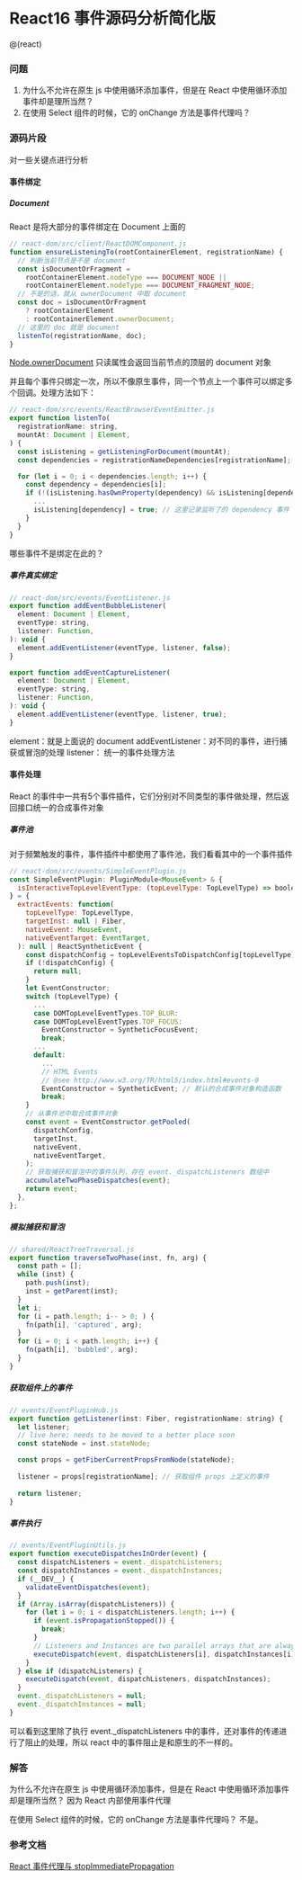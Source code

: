 # React16 事件源码分析简化版

@(react)

### 问题
1. 为什么不允许在原生 js 中使用循环添加事件，但是在 React 中使用循环添加事件却是理所当然？
2. 在使用 Select 组件的时候，它的 onChange 方法是事件代理吗？


### 源码片段
对一些关键点进行分析

#### 事件绑定

##### Document
React 是将大部分的事件绑定在 Document 上面的
```javascript
// react-dom/src/client/ReactDOMComponent.js
function ensureListeningTo(rootContainerElement, registrationName) {
  // 判断当前节点是不是 document
  const isDocumentOrFragment =
    rootContainerElement.nodeType === DOCUMENT_NODE ||
    rootContainerElement.nodeType === DOCUMENT_FRAGMENT_NODE;
  // 不是的话，就从 ownerDocument 中取 document
  const doc = isDocumentOrFragment
    ? rootContainerElement
    : rootContainerElement.ownerDocument;
  // 这里的 doc 就是 document
  listenTo(registrationName, doc);
}
```
[Node.ownerDocument](https://developer.mozilla.org/zh-CN/docs/Web/API/Node/ownerDocument) 只读属性会返回当前节点的顶层的 document 对象

并且每个事件只绑定一次，所以不像原生事件，同一个节点上一个事件可以绑定多个回调。处理方法如下：
```javascript
// react-dom/src/events/ReactBrowserEventEmitter.js
export function listenTo(
  registrationName: string,
  mountAt: Document | Element,
) {
  const isListening = getListeningForDocument(mountAt);
  const dependencies = registrationNameDependencies[registrationName];

  for (let i = 0; i < dependencies.length; i++) {
    const dependency = dependencies[i];
    if (!(isListening.hasOwnProperty(dependency) && isListening[dependency])) {
      ...
      isListening[dependency] = true; // 这里记录监听了的 dependency 事件
    }
  }
}
```

哪些事件不是绑定在此的？

##### 事件真实绑定
```javascript
// react-dom/src/events/EventListener.js
export function addEventBubbleListener(
  element: Document | Element,
  eventType: string,
  listener: Function,
): void {
  element.addEventListener(eventType, listener, false);
}

export function addEventCaptureListener(
  element: Document | Element,
  eventType: string,
  listener: Function,
): void {
  element.addEventListener(eventType, listener, true);
}
```
element：就是上面说的 document
addEventListener：对不同的事件，进行捕获或冒泡的处理
listener： 统一的事件处理方法

#### 事件处理
React 的事件中一共有5个事件插件，它们分别对不同类型的事件做处理，然后返回接口统一的合成事件对象

##### 事件池
对于频繁触发的事件，事件插件中都使用了事件池，我们看看其中的一个事件插件
```javascript
// react-dom/src/events/SimpleEventPlugin.js
const SimpleEventPlugin: PluginModule<MouseEvent> & {
  isInteractiveTopLevelEventType: (topLevelType: TopLevelType) => boolean,
} = {
  extractEvents: function(
    topLevelType: TopLevelType,
    targetInst: null | Fiber,
    nativeEvent: MouseEvent,
    nativeEventTarget: EventTarget,
  ): null | ReactSyntheticEvent {
    const dispatchConfig = topLevelEventsToDispatchConfig[topLevelType];
    if (!dispatchConfig) {
      return null;
    }
    let EventConstructor;
    switch (topLevelType) {
      ...
      case DOMTopLevelEventTypes.TOP_BLUR:
      case DOMTopLevelEventTypes.TOP_FOCUS:
        EventConstructor = SyntheticFocusEvent;
        break;
      ...
      default:
        ...
        // HTML Events
        // @see http://www.w3.org/TR/html5/index.html#events-0
        EventConstructor = SyntheticEvent; // 默认的合成事件对象构造函数
        break;
    }
    // 从事件池中取合成事件对象
    const event = EventConstructor.getPooled(
      dispatchConfig,
      targetInst,
      nativeEvent,
      nativeEventTarget,
    );
    // 获取捕获和冒泡中的事件队列，存在 event._dispatchListeners 数组中
    accumulateTwoPhaseDispatches(event);
    return event;
  },
};
```

##### 模拟捕获和冒泡
```javascript
// shared/ReactTreeTraversal.js
export function traverseTwoPhase(inst, fn, arg) {
  const path = [];
  while (inst) {
    path.push(inst);
    inst = getParent(inst);
  }
  let i;
  for (i = path.length; i-- > 0; ) {
    fn(path[i], 'captured', arg);
  }
  for (i = 0; i < path.length; i++) {
    fn(path[i], 'bubbled', arg);
  }
}
```

##### 获取组件上的事件
```javascript
// events/EventPluginHub.js
export function getListener(inst: Fiber, registrationName: string) {
  let listener;
  // live here; needs to be moved to a better place soon
  const stateNode = inst.stateNode;

  const props = getFiberCurrentPropsFromNode(stateNode);
  
  listener = props[registrationName]; // 获取组件 props 上定义的事件
  
  return listener;
}
```

##### 事件执行
```javascript
// events/EventPluginUtils.js
export function executeDispatchesInOrder(event) {
  const dispatchListeners = event._dispatchListeners;
  const dispatchInstances = event._dispatchInstances;
  if (__DEV__) {
    validateEventDispatches(event);
  }
  if (Array.isArray(dispatchListeners)) {
    for (let i = 0; i < dispatchListeners.length; i++) {
      if (event.isPropagationStopped()) {
        break;
      }
      // Listeners and Instances are two parallel arrays that are always in sync.
      executeDispatch(event, dispatchListeners[i], dispatchInstances[i]);
    }
  } else if (dispatchListeners) {
    executeDispatch(event, dispatchListeners, dispatchInstances);
  }
  event._dispatchListeners = null;
  event._dispatchInstances = null;
}
```
可以看到这里除了执行 event._dispatchListeners 中的事件，还对事件的传递进行了阻止的处理，所以 react 中的事件阻止是和原生的不一样的。

### 解答
为什么不允许在原生 js 中使用循环添加事件，但是在 React 中使用循环添加事件却是理所当然？
因为 React 内部使用事件代理

在使用 Select 组件的时候，它的 onChange 方法是事件代理吗？
不是。

### 参考文档

[React 事件代理与 stopImmediatePropagation](https://github.com/youngwind/blog/issues/107)
